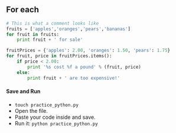 ## For each

```python
# This is what a comment looks like
fruits = ['apples','oranges','pears','bananas']
for fruit in fruits:
    print fruit + ' for sale'

fruitPrices = {'apples': 2.00, 'oranges': 1.50, 'pears': 1.75}
for fruit, price in fruitPrices.items():
    if price < 2.00:
        print '%s cost %f a pound' % (fruit, price)
    else:
        print fruit + ' are too expensive!'
```

#### Save and Run

* `touch practice_python.py`
* Open the file.
* Paste your code inside and save.
* Run it: `python practice_python.py`

